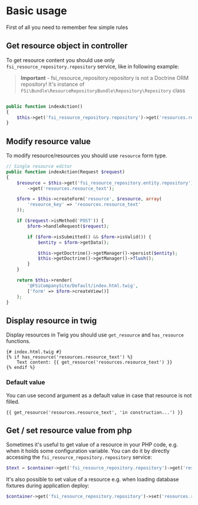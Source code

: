# Basic usage

First of all you need to remember few simple rules

## Get resource object in controller

To get resource content you should use only ``fsi_resource_repository.repository`` service,
like in following example:

> **Important** - fsi_resource_repository.repository is not a Doctrine ORM repository!
> It's instance of ``FSi\Bundle\ResourceRepositoryBundle\Repository\Repository`` class

```php

public function indexAction()
{
    $this->get('fsi_resource_repository.repository')->get('resources.resource_text');
}

```

## Modify resource value

To modify resource/resources you should use ``resource`` form type.

```php
// Single resource editor
public function indexAction(Request $request)
{
    $resource = $this->get('fsi_resource_repository.entity.repository')
        ->get('resources.resource_text');

    $form = $this->createForm('resource', $resource, array(
        'resource_key' => 'resources.resource_text'
    ));

    if ($request->isMethod('POST')) {
        $form->handleRequest($request);

        if ($form->isSubmitted() && $form->isValid()) {
            $entity = $form->getData();

            $this->getDoctrine()->getManager()->persist($entity);
            $this->getDoctrine()->getManager()->flush();
        }
    }

    return $this->render(
        '@FSiCompanySite/Default/index.html.twig', 
        ['form' => $form->createView()]
    );
}
```

## Display resource in twig

Display resources in Twig you should use ``get_resource`` and ``has_resource`` functions.

```twig
{# index.html.twig #}
{% if has_resource('resources.resource_text') %}
    Text content: {{ get_resource('resources.resource_text') }}
{% endif %}
```

### Default value

You can use second argument as a default value in case that resource is not filled.

```twig
{{ get_resource('resources.resource_text', 'in construction...') }}
```

## Get / set resource value from php

Sometimes it's useful to get value of a resource in your PHP code, e.g. when it holds some configuration variable.
You can do it by directly accessing the ``fsi_resource_repository.repository`` service:

```php
$text = $container->get('fsi_resource_repository.repository')->get('resources.resource_text');
```

It's also possible to set value of a resource e.g. when loading database fixtures during application deploy:

```php
$container->get('fsi_resource_repository.repository')->set('resources.resource_text', 'some text');
```
